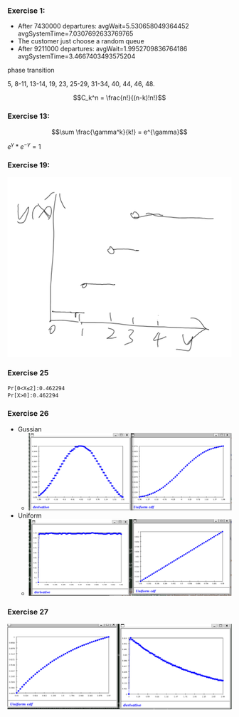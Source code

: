 

### Exercise 1:

- After 7430000 departures: avgWait=5.530658049364452  avgSystemTime=7.0307692633769765
- The customer just choose a random queue
- After 9211000 departures: avgWait=1.9952709836764186  avgSystemTime=3.4667403493575204



phase transition

5, 8-11, 13-14, 19, 23, 25-29, 31-34, 40, 44, 46, 48.

$$C_k^n = \frac{n!}{(n-k)!n!}$$

### Exercise 13:

$$\sum \frac{\gamma^k}{k!} = e^{\gamma}$$

$e^{\gamma}*e^{-\gamma} = 1$

### Exercise 19:

![image-20221031163027753](Works.assets/image-20221031163027753.png)

### Exercise 25

```
Pr[0<X≤2]:0.462294
Pr[X>0]:0.462294
```

### Exercise 26

- Gussian
  - ![image-20221031165936170](Works.assets/image-20221031165936170.png)
- Uniform
  - ![image-20221031170031249](Works.assets/image-20221031170031249.png)

### Exercise 27

![image-20221031171129738](Works.assets/image-20221031171129738.png)

